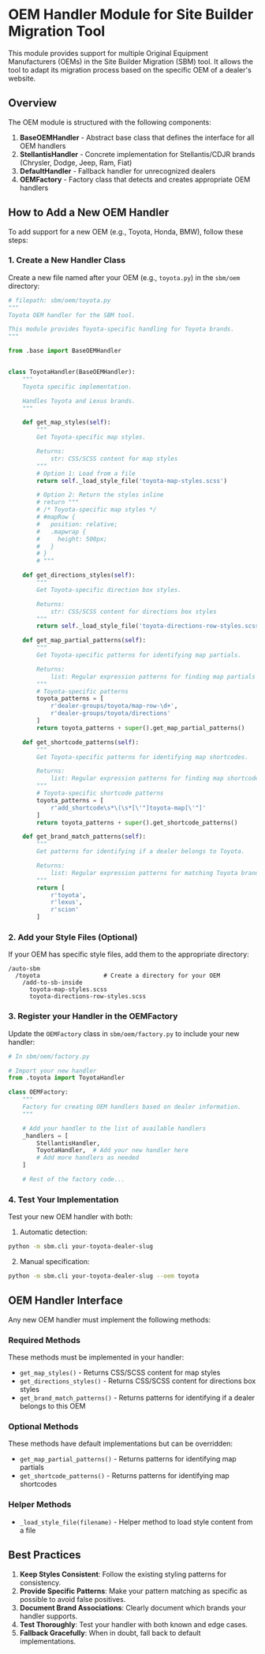 # OEM Handler Module for Site Builder Migration Tool

This module provides support for multiple Original Equipment Manufacturers (OEMs) in the Site Builder Migration (SBM) tool. It allows the tool to adapt its migration process based on the specific OEM of a dealer's website.

## Overview

The OEM module is structured with the following components:

1. **BaseOEMHandler** - Abstract base class that defines the interface for all OEM handlers
2. **StellantisHandler** - Concrete implementation for Stellantis/CDJR brands (Chrysler, Dodge, Jeep, Ram, Fiat)
3. **DefaultHandler** - Fallback handler for unrecognized dealers
4. **OEMFactory** - Factory class that detects and creates appropriate OEM handlers

## How to Add a New OEM Handler

To add support for a new OEM (e.g., Toyota, Honda, BMW), follow these steps:

### 1. Create a New Handler Class

Create a new file named after your OEM (e.g., `toyota.py`) in the `sbm/oem` directory:

```python
# filepath: sbm/oem/toyota.py
"""
Toyota OEM handler for the SBM tool.

This module provides Toyota-specific handling for Toyota brands.
"""

from .base import BaseOEMHandler


class ToyotaHandler(BaseOEMHandler):
    """
    Toyota specific implementation.

    Handles Toyota and Lexus brands.
    """

    def get_map_styles(self):
        """
        Get Toyota-specific map styles.

        Returns:
            str: CSS/SCSS content for map styles
        """
        # Option 1: Load from a file
        return self._load_style_file('toyota-map-styles.scss')

        # Option 2: Return the styles inline
        # return """
        # /* Toyota-specific map styles */
        # #mapRow {
        #   position: relative;
        #   .mapwrap {
        #     height: 500px;
        #   }
        # }
        # """

    def get_directions_styles(self):
        """
        Get Toyota-specific direction box styles.

        Returns:
            str: CSS/SCSS content for directions box styles
        """
        return self._load_style_file('toyota-directions-row-styles.scss')

    def get_map_partial_patterns(self):
        """
        Get Toyota-specific patterns for identifying map partials.

        Returns:
            list: Regular expression patterns for finding map partials
        """
        # Toyota-specific patterns
        toyota_patterns = [
            r'dealer-groups/toyota/map-row-\d+',
            r'dealer-groups/toyota/directions'
        ]
        return toyota_patterns + super().get_map_partial_patterns()

    def get_shortcode_patterns(self):
        """
        Get Toyota-specific patterns for identifying map shortcodes.

        Returns:
            list: Regular expression patterns for finding map shortcodes
        """
        # Toyota-specific shortcode patterns
        toyota_patterns = [
            r'add_shortcode\s*\(\s*[\'"]toyota-map[\'"]'
        ]
        return toyota_patterns + super().get_shortcode_patterns()

    def get_brand_match_patterns(self):
        """
        Get patterns for identifying if a dealer belongs to Toyota.

        Returns:
            list: Regular expression patterns for matching Toyota brands
        """
        return [
            r'toyota',
            r'lexus',
            r'scion'
        ]
```

### 2. Add your Style Files (Optional)

If your OEM has specific style files, add them to the appropriate directory:

```
/auto-sbm
  /toyota                  # Create a directory for your OEM
    /add-to-sb-inside
      toyota-map-styles.scss
      toyota-directions-row-styles.scss
```

### 3. Register your Handler in the OEMFactory

Update the `OEMFactory` class in `sbm/oem/factory.py` to include your new handler:

```python
# In sbm/oem/factory.py

# Import your new handler
from .toyota import ToyotaHandler

class OEMFactory:
    """
    Factory for creating OEM handlers based on dealer information.
    """

    # Add your handler to the list of available handlers
    _handlers = [
        StellantisHandler,
        ToyotaHandler,  # Add your new handler here
        # Add more handlers as needed
    ]

    # Rest of the factory code...
```

### 4. Test Your Implementation

Test your new OEM handler with both:

1. Automatic detection:

```bash
python -m sbm.cli your-toyota-dealer-slug
```

2. Manual specification:

```bash
python -m sbm.cli your-toyota-dealer-slug --oem toyota
```

## OEM Handler Interface

Any new OEM handler must implement the following methods:

### Required Methods

These methods must be implemented in your handler:

- `get_map_styles()` - Returns CSS/SCSS content for map styles
- `get_directions_styles()` - Returns CSS/SCSS content for directions box styles
- `get_brand_match_patterns()` - Returns patterns for identifying if a dealer belongs to this OEM

### Optional Methods

These methods have default implementations but can be overridden:

- `get_map_partial_patterns()` - Returns patterns for identifying map partials
- `get_shortcode_patterns()` - Returns patterns for identifying map shortcodes

### Helper Methods

- `_load_style_file(filename)` - Helper method to load style content from a file

## Best Practices

1. **Keep Styles Consistent**: Follow the existing styling patterns for consistency.
2. **Provide Specific Patterns**: Make your pattern matching as specific as possible to avoid false positives.
3. **Document Brand Associations**: Clearly document which brands your handler supports.
4. **Test Thoroughly**: Test your handler with both known and edge cases.
5. **Fallback Gracefully**: When in doubt, fall back to default implementations.
